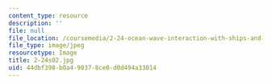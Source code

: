 ```yaml
---
content_type: resource
description: ''
file: null
file_location: /coursemedia/2-24-ocean-wave-interaction-with-ships-and-offshore-energy-systems-13-022-spring-2002/44dbf398b0a490378ce0d0d494a33014_2-24s02.jpg
file_type: image/jpeg
resourcetype: Image
title: 2-24s02.jpg
uid: 44dbf398-b0a4-9037-8ce0-d0d494a33014
---
```

